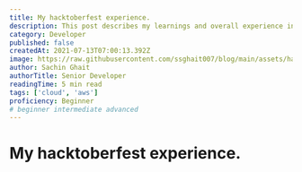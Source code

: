 ```yaml
---
title: My hacktoberfest experience.
description: This post describes my learnings and overall experience in hacktoberfest-2020. 
category: Developer
published: false
createdAt: 2021-07-13T07:00:13.392Z
image: https://raw.githubusercontent.com/ssghait007/blog/main/assets/hacktober.webp
author: Sachin Ghait
authorTitle: Senior Developer
readingTime: 5 min read
tags: ['cloud', 'aws']
proficiency: Beginner
# beginner intermediate advanced 
---
```


# My hacktoberfest experience.
